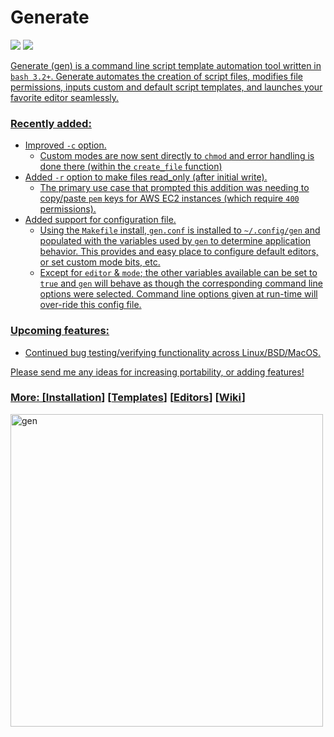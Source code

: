 # Generate
<p align="left">
<a href="./LICENSE.md"><img src="https://img.shields.io/github/license/zpiatt/gen"></a>
<a href="https://github.com/zpiatt/gen/releases"><img src="https://img.shields.io/github/v/release/zpiatt/gen">
</p>

Generate (gen) is a command line script template automation tool written in `bash 3.2+`. Generate automates the creation of script files, modifies file permissions, inputs custom and default script templates, and launches your favorite editor seamlessly.

### Recently added:
  - Improved `-c` option.
      - Custom modes are now sent directly to `chmod` and error handling is done there (within the `create_file` function)
  - Added `-r` option to make files read_only (after initial write).
      - The primary use case that prompted this addition was needing to copy/paste `pem` keys for AWS EC2 instances (which require `400` permissions).
  - Added support for configuration file.
      - Using the `Makefile` install, `gen.conf` is installed to `~/.config/gen` and populated with the variables used by `gen` to determine application behavior. This provides and easy place to configure default editors, or set custom mode bits, etc.
      - Except for `editor` & `mode`; the other variables available can be set to `true` and `gen` will behave as though the corresponding command line options were selected. Command line options given at run-time will over-ride this config file.

### Upcoming features:
  - Continued bug testing/verifying functionality across Linux/BSD/MacOS.

 Please send me any ideas for increasing portability, or adding features!

### More: \[[Installation](https://github.com/zpiatt/gen/wiki/Installation)\] \[[Templates](https://github.com/zpiatt/gen/wiki/Templates)\] \[[Editors](https://github.com/zpiatt/gen/wiki/Editors)\] \[[Wiki](https://github.com/zpiatt/gen/wiki)\]

<img src="https://i.imgur.com/DeZzcoo.gif" alt="gen" align="left" height="500px">
